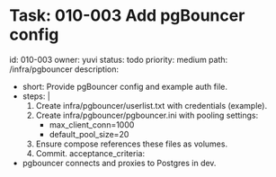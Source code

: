 # Task: 010-003 Add pgBouncer config
id: 010-003
owner: yuvi
status: todo
priority: medium
path: /infra/pgbouncer
description:
  - short: Provide pgBouncer config and example auth file.
  - steps: |
      1. Create infra/pgbouncer/userlist.txt with credentials (example).
      2. Create infra/pgbouncer/pgbouncer.ini with pooling settings:
         - max_client_conn=1000
         - default_pool_size=20
      3. Ensure compose references these files as volumes.
      4. Commit.
acceptance_criteria:
  - pgbouncer connects and proxies to Postgres in dev.
